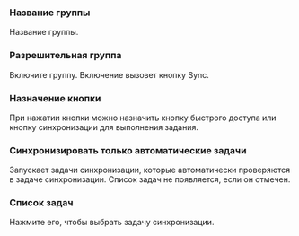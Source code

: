 ### Название группы

Название группы.

### Разрешительная  группа

Включите группу. Включение вызовет кнопку Sync.

### Назначение кнопки

При нажатии кнопки можно назначить кнопку быстрого доступа или кнопку синхронизации для выполнения задания.

### Синхронизировать  только автоматические задачи

Запускает задачи синхронизации, которые автоматически проверяются в задаче синхронизации. Список задач не появляется, если он отмечен.

### Список задач

Нажмите его, чтобы выбрать задачу синхронизации.